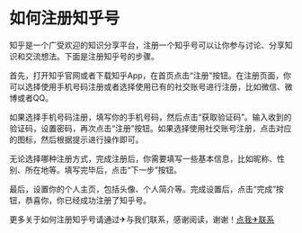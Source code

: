 # 如何注册知乎号

知乎是一个广受欢迎的知识分享平台，注册一个知乎号可以让你参与讨论、分享知识和交流想法。下面是注册知乎号的步骤。

首先，打开知乎官网或者下载知乎App，在首页点击“注册”按钮。在注册页面，你可以选择使用手机号码注册或者选择使用已有的社交账号进行注册，比如微信、微博或者QQ。

如果选择手机号码注册，填写你的手机号码，然后点击“获取验证码”。输入收到的验证码，设置密码，再次点击“注册”按钮。如果选择使用社交账号注册，点击对应的图标，然后根据提示进行操作即可。

无论选择哪种注册方式，完成注册后，你需要填写一些基本信息，比如昵称、性别、所在地等。填写完毕后，点击“下一步”按钮。

最后，设置你的个人主页，包括头像、个人简介等。完成设置后，点击“完成”按钮，恭喜你，你已经成功注册了知乎号。

更多关于如何注册知乎号请通过✈与我们联系，感谢阅读，谢谢！[点我✈联系](https://b.k02.cc)